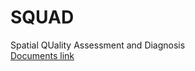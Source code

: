 # SQUAD
Spatial QUality Assessment and Diagnosis  
[Documents link](https://bmbl-squad.readthedocs.io/en/latest/)
